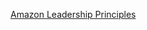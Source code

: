 [Amazon Leadership Principles](https://www.amazon.jobs/content/en/our-workplace/leadership-principles)
